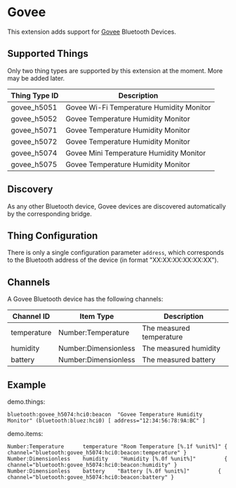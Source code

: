 # Govee

This extension adds support for [Govee](https://www.govee.com/) Bluetooth Devices. 

## Supported Things

Only two thing types are supported by this extension at the moment. More may be added later.

| Thing Type ID | Description                                     |
|---------------|-------------------------------------------------|
| govee_h5051   | Govee Wi-Fi Temperature Humidity Monitor        |
| govee_h5052   | Govee Temperature Humidity Monitor              |
| govee_h5071   | Govee Temperature Humidity Monitor              |
| govee_h5072   | Govee Temperature Humidity Monitor              |
| govee_h5074   | Govee Mini Temperature Humidity Monitor         |
| govee_h5075   | Govee Temperature Humidity Monitor              |

## Discovery

As any other Bluetooth device, Govee devices are discovered automatically by the corresponding bridge. 

## Thing Configuration

There is only a single configuration parameter `address`, which corresponds to the Bluetooth address of the device (in format "XX:XX:XX:XX:XX:XX").

## Channels

A Govee Bluetooth device has the following channels:

| Channel ID    | Item Type              | Description                        |
|---------------|------------------------|------------------------------------|
| temperature   | Number:Temperature     | The measured temperature           |
| humidity      | Number:Dimensionless   | The measured humidity              |
| battery       | Number:Dimensionless   | The measured battery               |

## Example

demo.things:

```
bluetooth:govee_h5074:hci0:beacon  "Govee Temperature Humidity Monitor" (bluetooth:bluez:hci0) [ address="12:34:56:78:9A:BC" ]
```

demo.items:

```
Number:Temperature      temperature "Room Temperature [%.1f %unit%]" { channel="bluetooth:govee_h5074:hci0:beacon:temperature" }
Number:Dimensionless    humidity    "Humidity [%.0f %unit%]"         { channel="bluetooth:govee_h5074:hci0:beacon:humidity" }
Number:Dimensionless    battery    "Battery [%.0f %unit%]"         { channel="bluetooth:govee_h5074:hci0:beacon:battery" }
```
